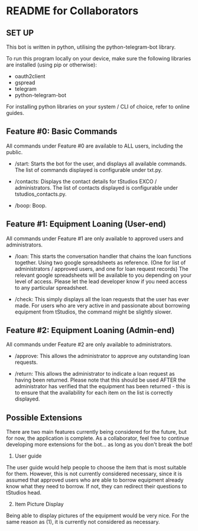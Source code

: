 # README for Collaborators

## SET UP

This bot is written in python, utilising the python-telegram-bot library.

To run this program locally on your device, make sure the following libraries are installed (using pip or otherwise):

- oauth2client
- gspread
- telegram
- python-telegram-bot

For installing python libraries on your system / CLI of choice, refer to online guides.

## Feature #0: Basic Commands

All commands under Feature #0 are available to ALL users, including the public.

- /start: Starts the bot for the user, and displays all available commands. The list of commands displayed is configurable under txt.py.

- /contacts: Displays the contact details for tStudios EXCO / administrators. The list of contacts displayed is configurable under tstudios_contacts.py.

- /boop: Boop.

## Feature #1: Equipment Loaning (User-end)

All commands under Feature #1 are only available to approved users and administrators.

- /loan: This starts the conversation handler that chains the loan functions together. Using two google spreadsheets as reference. (One for list of administrators / approved users, and one for loan request records) The relevant google spreadsheets will be available to you depending on your level of access. Please let the lead developer know if you need access to any particular spreadsheet.

- /check: This simply displays all the loan requests that the user has ever made. For users who are very active in and passionate about borrowing equipment from tStudios, the command might be slightly slower.

## Feature #2: Equipment Loaning (Admin-end)

All commands under Feature #2 are only available to administrators.

- /approve: This allows the administrator to approve any outstanding loan requests.

- /return: This allows the administrator to indicate a loan request as having been returned. Please note that this should be used AFTER the administrator has verified that the equipment has been returned - this is to ensure that the availability for each item on the list is correctly displayed.

## Possible Extensions

There are two main features currently being considered for the future, but for now, the application is complete. As a collaborator, feel free to continue developing more extensions for the bot... as long as you don't break the bot!

1. User guide

The user guide would help people to choose the item that is most suitable for them. However, this is not currently considered necessary, since it is assumed that approved users who are able to borrow equipment already know what they need to borrow. If not, they can redirect their questions to tStudios head.

2. Item Picture Display

Being able to display pictures of the equipment would be very nice. For the same reason as (1), it is currently not considered as necessary.

